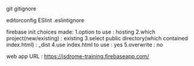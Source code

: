 git
  gitignore

editorconfig
ESlint
  .eslintignore

firebase init choices made:
  1.option to use : hosting
  2.which project(new/existing) : existing
  3.select public directory(which contained index.html) : _dist
  4.use index.html to use : yes
  5.overwrite : no


web app URL : https://jsdrome-training.firebaseapp.com/


